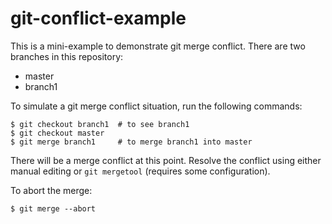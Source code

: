# git-conflict-example

This is a mini-example to demonstrate git merge conflict. There are two branches in this repository:
- master
- branch1

To simulate a git merge conflict situation, run the following commands:

```
$ git checkout branch1  # to see branch1
$ git checkout master
$ git merge branch1     # to merge branch1 into master
```

There will be a merge conflict at this point. Resolve the conflict using 
either manual editing or `git mergetool` (requires some configuration).

To abort the merge:
```
$ git merge --abort
```
